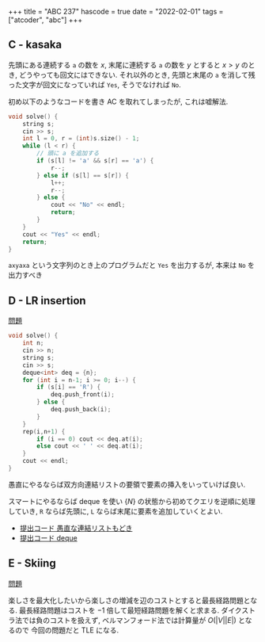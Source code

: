 +++
title = "ABC 237"
hascode = true
date = "2022-02-01"
tags = ["atcoder", "abc"]
+++



## C - kasaka

先頭にある連続する `a` の数を $x$, 末尾に連続する `a` の数を $y$ とすると
$x > y$ のとき, どうやっても回文にはできない.
それ以外のとき, 先頭と末尾の `a` を消して残った文字が回文になっていれば `Yes`, そうでなければ `No`.

初め以下のようなコードを書き AC を取れてしまったが, これは嘘解法.
```cpp
void solve() {
    string s;
    cin >> s;
    int l = 0, r = (int)s.size() - 1;
    while (l < r) {
        // 頭に a を追加する
        if (s[l] != 'a' && s[r] == 'a') {
            r--;
        } else if (s[l] == s[r]) {
            l++;
            r--;
        } else {
            cout << "No" << endl;
            return;
        }
    }
    cout << "Yes" << endl;
    return;
}
```

`axyaxa` という文字列のとき上のプログラムだと `Yes` を出力するが, 本来は `No` を出力すべき


## D - LR insertion

[問題](https://atcoder.jp/contests/abc237/tasks/abc237_d)

```cpp
void solve() {
    int n;
    cin >> n;
    string s;
    cin >> s;
    deque<int> deq = {n};
    for (int i = n-1; i >= 0; i--) {
        if (s[i] == 'R') {
            deq.push_front(i);
        } else {
            deq.push_back(i);
        }
    }
    rep(i,n+1) {
        if (i == 0) cout << deq.at(i);
        else cout << ' ' << deq.at(i);
    }
    cout << endl;
}
```

愚直にやるならば双方向連結リストの要領で要素の挿入をいっていけば良い.

スマートにやるならば deque を使い $\{ N \}$ の状態から初めてクエリを逆順に処理していき,
`R` ならば先頭に, `L` ならば末尾に要素を追加していくとよい.

- [提出コード 愚直な連結リストもどき](https://atcoder.jp/contests/abc237/submissions/28964162)
- [提出コード deque](https://atcoder.jp/contests/abc237/submissions/28964737)



## E - Skiing

[問題](https://atcoder.jp/contests/abc237/tasks/abc237_e)

楽しさを最大化したいから楽しさの増減を辺のコストとすると最長経路問題となる.
最長経路問題はコストを $-1$ 倍して最短経路問題を解くと求まる.
ダイクストラ法では負のコストを扱えず, ベルマンフォード法では計算量が $O(|V||E|)$ となるので
今回の問題だと TLE になる.


